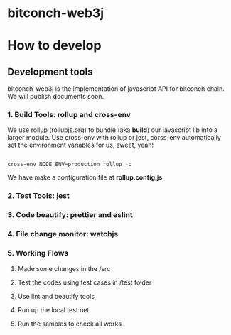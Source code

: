 # bitconch-web3j

# How to develop

## Development tools

bitconch-web3j is the implementation of javascript API for bitconch chain. We will publish documents soon. 

### 1. Build Tools: rollup and cross-env

We use rollup (rollupjs.org) to bundle (aka **build**) our javascript lib into a larger module. 
Use  cross-env with rollup or jest, corss-env automatically set the environment variables for us, sweet, yeah!

```shell

cross-env NODE_ENV=production rollup -c

```
We have make a configuration file at **rollup.config.js**

### 2. Test Tools: jest 

### 3. Code beautify: prettier and eslint 

### 4. File change monitor: watchjs 

### 5. Working Flows

1. Made some changes in the /src 

2. Test the codes using test cases in /test folder

3. Use lint and beautify tools

4. Run up the local test net

5. Run the samples to check all works
